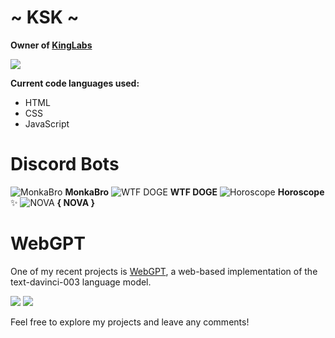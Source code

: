 # ~ KSK ~

**Owner of [KingLabs](https://kinglabs.co.uk)**

![](https://cdn.discordapp.com/attachments/970803532443836468/1069089845953167443/kl-banner-discord-embed-resize.png)

**Current code languages used:**
- HTML
- CSS
- JavaScript

# Discord Bots 
![MonkaBro](https://cdn.discordapp.com/emojis/1044451785831624738.webp?size=96&quality=lossless)  **MonkaBro**
    ![WTF DOGE](https://cdn.discordapp.com/emojis/1044451834686885918.webp?size=96&quality=lossless)  **WTF DOGE**
    ![Horoscope](https://cdn.discordapp.com/emojis/1044452761120550962.webp?size=96&quality=lossless)  **Horoscope** ✨
    ![NOVA](https://cdn.discordapp.com/emojis/1055920284298911824.webp?size=96&quality=lossless) **{ NOVA }**
# WebGPT
One of my recent projects is [WebGPT](https://github.com/KingLabs-x/WebGPT), a web-based implementation of the text-davinci-003 language model.

![](https://cdn.discordapp.com/attachments/970803532443836468/1068907870697029702/KLxOpenAI_.png) ![](https://cdn.discordapp.com/attachments/970803532443836468/1068912824249761833/image.png)

Feel free to explore my projects and leave any comments!
